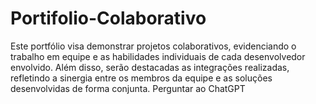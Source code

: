 # Portifolio-Colaborativo
Este portfólio visa demonstrar projetos colaborativos, evidenciando o trabalho em equipe e as habilidades individuais de cada desenvolvedor envolvido. Além disso, serão destacadas as integrações realizadas, refletindo a sinergia entre os membros da equipe e as soluções desenvolvidas de forma conjunta.     Perguntar ao ChatGPT
